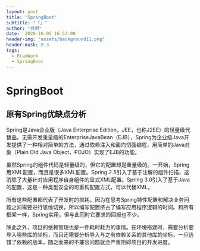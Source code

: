 ```yaml
---
layout: post
title: "SpringBoot"
subtitle: "「」"
author: "月明"
date:  2020-10-05 16:53:00
header-img: "assets/background11.png"
header-mask: 0.3
tags:
  - FramWork
  - SpringBoot
---
```


# SpringBoot

## 原有Spring优缺点分析

Spring是Java企业版（Java Enterprise Edition，JEE，也称J2EE）的轻量级代替品。无需开发重量级的EnterpriseJavaBean（EJB），Spring为企业级Java开发提供了一种相对简单的方法，通过依赖注入和面向切面编程，用简单的Java对象（Plain Old Java Object，POJO）实现了EJB的功能。

虽然Spring的组件代码是轻量级的，但它的配置却是重量级的。一开始，Spring用XML配置，而且是很多XML配置。Spring 2.5引入了基于注解的组件扫描，这消除了大量针对应用程序自身组件的显式XML配置。Spring 3.0引入了基于Java的配置，这是一种类型安全的可重构配置方式，可以代替XML。

所有这些配置都代表了开发时的损耗。因为在思考Spring特性配置和解决业务问题之间需要进行思维切换，所以编写配置挤占了编写应用程序逻辑的时间。和所有框架一样，Spring实用，但与此同时它要求的回报也不少。

除此之外，项目的依赖管理也是一件耗时耗力的事情。在环境搭建时，需要分析要导入哪些库的坐标，而且还需要分析导入与之有依赖关系的其他库的坐标，一旦选错了依赖的版本，随之而来的不兼容问题就会严重阻碍项目的开发进度。

